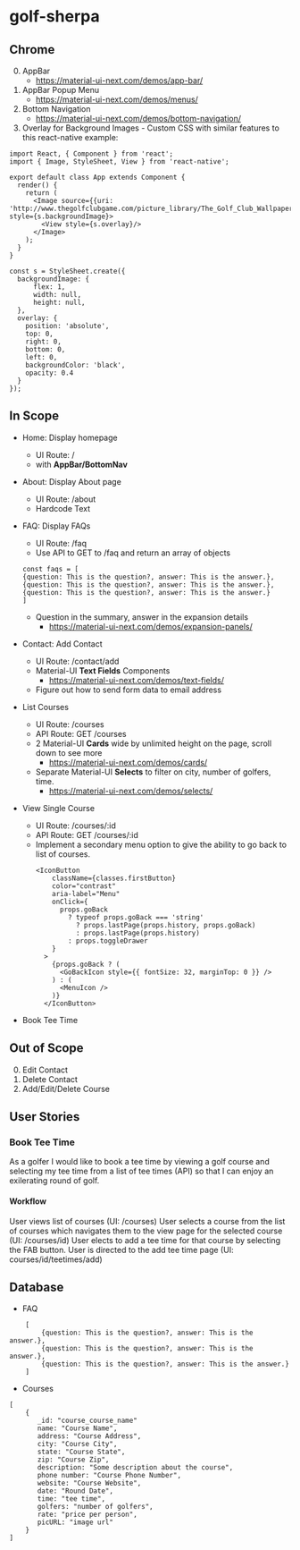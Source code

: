# golf-sherpa

## Chrome

0. AppBar
    - https://material-ui-next.com/demos/app-bar/
0. AppBar Popup Menu
    - https://material-ui-next.com/demos/menus/
0. Bottom Navigation
    - https://material-ui-next.com/demos/bottom-navigation/
0. Overlay for Background Images - Custom CSS with similar features to this react-native example:
```
import React, { Component } from 'react';
import { Image, StyleSheet, View } from 'react-native';

export default class App extends Component {
  render() {
    return (
      <Image source={{uri: 'http://www.thegolfclubgame.com/picture_library/The_Golf_Club_Wallpaper_02_1920x1080.jpg'}} style={s.backgroundImage}>
        <View style={s.overlay}/>
      </Image>
    );
  }
}

const s = StyleSheet.create({
  backgroundImage: {
      flex: 1,
      width: null,
      height: null,
  },
  overlay: {
    position: 'absolute',
    top: 0,
    right: 0,
    bottom: 0,
    left: 0,
    backgroundColor: 'black',
    opacity: 0.4
  }
});
```

## In Scope

- Home: Display homepage
    - UI Route: /
    - with **AppBar/BottomNav** 

- About: Display About page 
    - UI Route: /about
    - Hardcode Text

- FAQ: Display FAQs 
    - UI Route: /faq
    - Use API to GET to /faq and return an array of objects 
    ```
    const faqs = [
    {question: This is the question?, answer: This is the answer.},
    {question: This is the question?, answer: This is the answer.},
    {question: This is the question?, answer: This is the answer.}
    ]
    ```
    - Question in the summary, answer in the expansion details
        - https://material-ui-next.com/demos/expansion-panels/

- Contact: Add Contact
    - UI Route: /contact/add
    - Material-UI **Text Fields** Components
        - https://material-ui-next.com/demos/text-fields/
    - Figure out how to send form data to email address  

- List Courses
    - UI Route: /courses
    - API Route: GET /courses
    - 2 Material-UI **Cards** wide by unlimited height on the page, scroll down to see more
        - https://material-ui-next.com/demos/cards/
    - Separate Material-UI **Selects** to filter on city, number of golfers, time.  
        - https://material-ui-next.com/demos/selects/
    
- View Single Course
    - UI Route: /courses/:id
    - API Route: GET /courses/:id
    - Implement a secondary menu option to give the ability to go back to list of courses.
        ```
        <IconButton
            className={classes.firstButton}
            color="contrast"
            aria-label="Menu"
            onClick={
              props.goBack
                ? typeof props.goBack === 'string'
                  ? props.lastPage(props.history, props.goBack)
                  : props.lastPage(props.history)
                : props.toggleDrawer
            }
          >
            {props.goBack ? (
              <GoBackIcon style={{ fontSize: 32, marginTop: 0 }} />
            ) : (
              <MenuIcon />
            )}
          </IconButton>
        ```
    
- Book Tee Time  

## Out of Scope

0. Edit Contact
0. Delete Contact
0. Add/Edit/Delete Course 

## User Stories

### Book Tee Time
As a golfer I would like to book a tee time by viewing a golf course and selecting my tee time from a list of tee times (API) so that I can enjoy an exilerating round of golf.

#### Workflow
User views list of courses (UI: /courses)
User selects a course from the list of courses which navigates them to the view page for the selected course (UI: /courses/id)
User elects to add a tee time for that course by selecting the FAB button. User is directed to the add tee time page (UI: courses/id/teetimes/add)



## Database

- FAQ 
```
    [
        {question: This is the question?, answer: This is the answer.},
        {question: This is the question?, answer: This is the answer.},
        {question: This is the question?, answer: This is the answer.}
    ]
```
- Courses
```
[
    {
       _id: "course_course_name"
       name: "Course Name",
       address: "Course Address",
       city: "Course City",
       state: "Course State",
       zip: "Course Zip",
       description: "Some description about the course",
       phone number: "Course Phone Number",
       website: "Course Website",
       date: "Round Date",
       time: "tee time",
       golfers: "number of golfers",
       rate: "price per person",
       picURL: "image url"
    }
]
```
  

